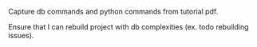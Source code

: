 Capture db commands and python commands from tutorial pdf.

Ensure that I can rebuild project with db complexities (ex. todo rebuilding issues).
